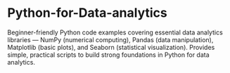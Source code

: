 # Python-for-Data-analytics
Beginner-friendly Python code examples covering essential data analytics libraries — NumPy (numerical computing), Pandas (data manipulation), Matplotlib (basic plots), and Seaborn (statistical visualization). Provides simple, practical scripts to build strong foundations in Python for data analytics.
